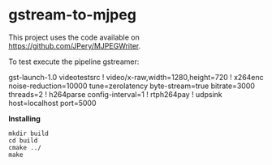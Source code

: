 # gstream-to-mjpeg

This project uses the code available on https://github.com/JPery/MJPEGWriter.

To test execute the pipeline gstreamer:

gst-launch-1.0 videotestsrc ! video/x-raw,width=1280,height=720 ! x264enc noise-reduction=10000 tune=zerolatency byte-stream=true bitrate=3000 threads=2 ! h264parse config-interval=1 ! rtph264pay ! udpsink host=localhost port=5000

**Installing**

```
mkdir build
cd build
cmake ../
make 
```
